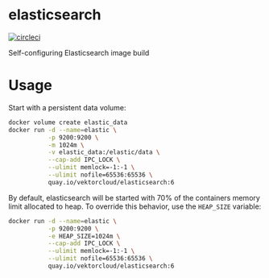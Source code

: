 # elasticsearch

[![circleci][circleci]](https://circleci.com/gh/vektorcloud/elasticsearch)

Self-configuring Elasticsearch image build

# Usage

Start with a persistent data volume:

```bash
docker volume create elastic_data
docker run -d --name=elastic \
           -p 9200:9200 \
           -m 1024m \
           -v elastic_data:/elastic/data \
           --cap-add IPC_LOCK \
           --ulimit memlock=-1:-1 \
           --ulimit nofile=65536:65536 \
           quay.io/vektorcloud/elasticsearch:6
```

By default, elasticsearch will be started with 70% of the containers memory limit allocated to heap. To override this behavior, use the `HEAP_SIZE` variable:

```bash
docker run -d --name=elastic \
           -p 9200:9200 \
           -e HEAP_SIZE=1024m \
           --cap-add IPC_LOCK \
           --ulimit memlock=-1:-1 \
           --ulimit nofile=65536:65536 \
           quay.io/vektorcloud/elasticsearch:6
```

[circleci]: https://img.shields.io/circleci/build/gh/vektorcloud/elasticsearch?color=1dd6c9&logo=CircleCI&logoColor=1dd6c9&style=for-the-badge "elasticsearch"
